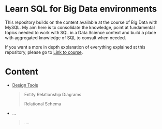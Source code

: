 # Learn SQL for Big Data environments

This repository builds on the content available at the course of Big Data with MySQL. My aim here is to consolidate the knowledge, point at fundamental topics needed to work with SQL in a Data Science context and build a place with aggregated knowledge of SQL to consult when needed.

If you want a more in depth explanation of everything explained at this repository, please go to [Link to course](https://www.coursera.org/learn/analytics-mysql).

# Content

- [Design Tools](https://github.com/Renatochaz/SQL-for-big-data/blob/master/design_tools.ipynb)

  > Entity Relationship Diagrams
  >
  > Relational Schema
  
- ...

  > ....
  
